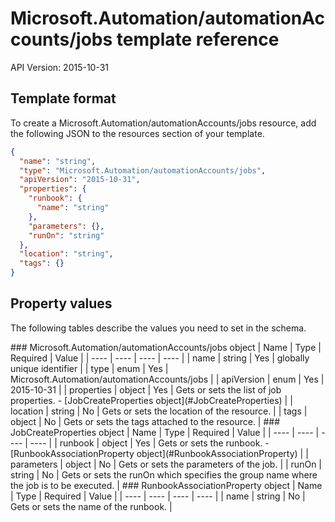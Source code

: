# Microsoft.Automation/automationAccounts/jobs template reference
API Version: 2015-10-31
## Template format

To create a Microsoft.Automation/automationAccounts/jobs resource, add the following JSON to the resources section of your template.

```json
{
  "name": "string",
  "type": "Microsoft.Automation/automationAccounts/jobs",
  "apiVersion": "2015-10-31",
  "properties": {
    "runbook": {
      "name": "string"
    },
    "parameters": {},
    "runOn": "string"
  },
  "location": "string",
  "tags": {}
}
```
## Property values

The following tables describe the values you need to set in the schema.

<a id="Microsoft.Automation/automationAccounts/jobs" />
### Microsoft.Automation/automationAccounts/jobs object
|  Name | Type | Required | Value |
|  ---- | ---- | ---- | ---- |
|  name | string | Yes | globally unique identifier |
|  type | enum | Yes | Microsoft.Automation/automationAccounts/jobs |
|  apiVersion | enum | Yes | 2015-10-31 |
|  properties | object | Yes | Gets or sets the list of job properties. - [JobCreateProperties object](#JobCreateProperties) |
|  location | string | No | Gets or sets the location of the resource. |
|  tags | object | No | Gets or sets the tags attached to the resource. |


<a id="JobCreateProperties" />
### JobCreateProperties object
|  Name | Type | Required | Value |
|  ---- | ---- | ---- | ---- |
|  runbook | object | Yes | Gets or sets the runbook. - [RunbookAssociationProperty object](#RunbookAssociationProperty) |
|  parameters | object | No | Gets or sets the parameters of the job. |
|  runOn | string | No | Gets or sets the runOn which specifies the group name where the job is to be executed. |


<a id="RunbookAssociationProperty" />
### RunbookAssociationProperty object
|  Name | Type | Required | Value |
|  ---- | ---- | ---- | ---- |
|  name | string | No | Gets or sets the name of the runbook. |

